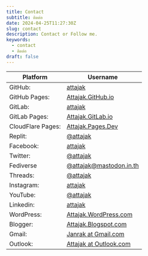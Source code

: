 ```yaml
---
title: Contact
subtitle: ติดต่อ
date: 2024-04-25T11:27:30Z
slug: contact
description: Contact or Follow me.
keywords:
  - contact
  - ติดต่อ
draft: false
---
```

Platform | Username
--- | ---
GitHub: | [attajak](https://github.com/attajak)
GitHub Pages: | [Attajak.GitHub.io](https://attajak.github.io)
GitLab: | [attajak](https://gitlab.com/attajak)
GitLab Pages: | [Attajak.GitLab.io](https://attajak.gitlab.io)
CloudFlare Pages: | [Attajak.Pages.Dev](https://attajak.pages.dev)
Replit: | [@attajak](https://replit.com/@attajak)
Facebook: | [attajak](https://facebook.com/attajak)
Twitter: | [@attajak](https://twitter.com/attajak)
Fediverse | [@attajak@mastodon.in.th](https://mastodon.in.th/@attajak)
Threads: | [@attajak](https://www.threads.net/@attajak)
Instagram: | [attajak](https://instagram.com/attajak)
YouTube: | [@attajak](https://youtube.com/@attajak)
Linkedin: | [attajak](https:/linkedin.com/in/attajak)
WordPress: | [Attajak.WordPress.com](https://attajak.wordpress.com)
Blogger: | [Attajak.Blogspot.com](https://attajak.blogspot.com)
Gmail: | [Janrak at Gmail.com](mailto:janrak@gmail.com)
Outlook: | [Attajak at Outlook.com](mailto:attajak@outlook.com)